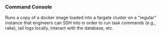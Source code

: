 ### Command Console

Runs a copy of a docker image loaded into a fargate cluster on a "regular" instance that engineers can SSH into in order to run task commands (e.g., rake), tail logs locally, interact with the database, etc.
